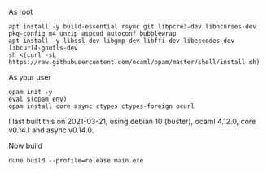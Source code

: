 As root

    apt install -y build-essential rsync git libpcre3-dev libncurses-dev pkg-config m4 unzip aspcud autoconf bubblewrap
    apt install -y libssl-dev libgmp-dev libffi-dev libeccodes-dev libcurl4-gnutls-dev
    sh <(curl -sL https://raw.githubusercontent.com/ocaml/opam/master/shell/install.sh)

As your user

    opam init -y
    eval $(opam env)
    opam install core async ctypes ctypes-foreign ocurl

I last built this on 2021-03-21, using debian 10 (buster), ocaml 4.12.0, core v0.14.1 and async v0.14.0.

Now build

    dune build --profile=release main.exe
